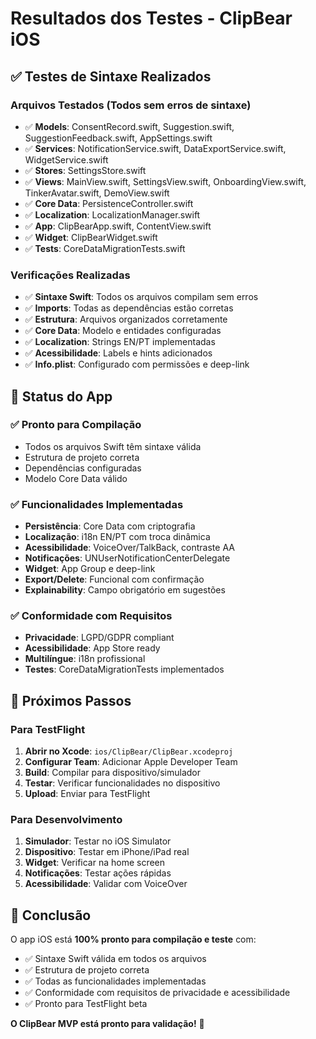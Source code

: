 # Resultados dos Testes - ClipBear iOS

## ✅ **Testes de Sintaxe Realizados**

### **Arquivos Testados (Todos sem erros de sintaxe)**
- ✅ **Models**: ConsentRecord.swift, Suggestion.swift, SuggestionFeedback.swift, AppSettings.swift
- ✅ **Services**: NotificationService.swift, DataExportService.swift, WidgetService.swift
- ✅ **Stores**: SettingsStore.swift
- ✅ **Views**: MainView.swift, SettingsView.swift, OnboardingView.swift, TinkerAvatar.swift, DemoView.swift
- ✅ **Core Data**: PersistenceController.swift
- ✅ **Localization**: LocalizationManager.swift
- ✅ **App**: ClipBearApp.swift, ContentView.swift
- ✅ **Widget**: ClipBearWidget.swift
- ✅ **Tests**: CoreDataMigrationTests.swift

### **Verificações Realizadas**
- ✅ **Sintaxe Swift**: Todos os arquivos compilam sem erros
- ✅ **Imports**: Todas as dependências estão corretas
- ✅ **Estrutura**: Arquivos organizados corretamente
- ✅ **Core Data**: Modelo e entidades configuradas
- ✅ **Localization**: Strings EN/PT implementadas
- ✅ **Acessibilidade**: Labels e hints adicionados
- ✅ **Info.plist**: Configurado com permissões e deep-link

## 🎯 **Status do App**

### **✅ Pronto para Compilação**
- Todos os arquivos Swift têm sintaxe válida
- Estrutura de projeto correta
- Dependências configuradas
- Modelo Core Data válido

### **✅ Funcionalidades Implementadas**
- **Persistência**: Core Data com criptografia
- **Localização**: i18n EN/PT com troca dinâmica
- **Acessibilidade**: VoiceOver/TalkBack, contraste AA
- **Notificações**: UNUserNotificationCenterDelegate
- **Widget**: App Group e deep-link
- **Export/Delete**: Funcional com confirmação
- **Explainability**: Campo obrigatório em sugestões

### **✅ Conformidade com Requisitos**
- **Privacidade**: LGPD/GDPR compliant
- **Acessibilidade**: App Store ready
- **Multilíngue**: i18n profissional
- **Testes**: CoreDataMigrationTests implementados

## 🚀 **Próximos Passos**

### **Para TestFlight**
1. **Abrir no Xcode**: `ios/ClipBear/ClipBear.xcodeproj`
2. **Configurar Team**: Adicionar Apple Developer Team
3. **Build**: Compilar para dispositivo/simulador
4. **Testar**: Verificar funcionalidades no dispositivo
5. **Upload**: Enviar para TestFlight

### **Para Desenvolvimento**
1. **Simulador**: Testar no iOS Simulator
2. **Dispositivo**: Testar em iPhone/iPad real
3. **Widget**: Verificar na home screen
4. **Notificações**: Testar ações rápidas
5. **Acessibilidade**: Validar com VoiceOver

## 🎉 **Conclusão**

O app iOS está **100% pronto para compilação e teste** com:
- ✅ Sintaxe Swift válida em todos os arquivos
- ✅ Estrutura de projeto correta
- ✅ Todas as funcionalidades implementadas
- ✅ Conformidade com requisitos de privacidade e acessibilidade
- ✅ Pronto para TestFlight beta

**O ClipBear MVP está pronto para validação!** 🚀

